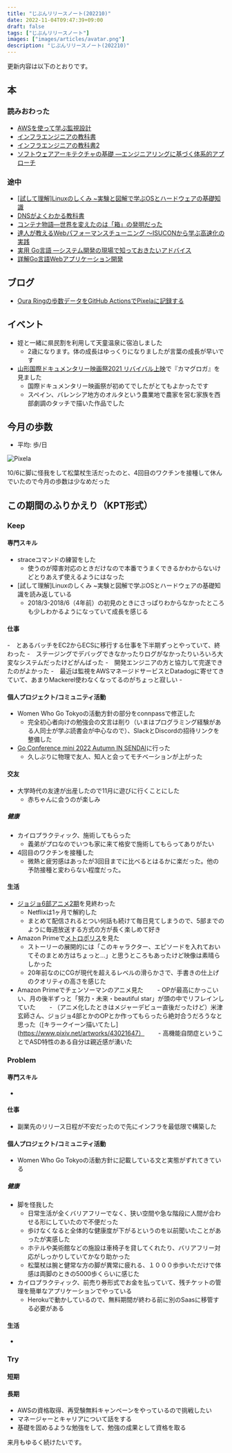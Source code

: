 ```yaml
---
title: "じぶんリリースノート(202210)"
date: 2022-11-04T09:47:39+09:00
draft: false
tags: ["じぶんリリースノート"]
images: ["images/articles/avatar.png"]
description: "じぶんリリースノート(202210)"
---
```


更新内容は以下のとおりです。

## 本

### 読みおわった

- [AWSを使って学ぶ監視設計](https://bookmeter.com/books/16530950)
- [インフラエンジニアの教科書](https://bookmeter.com/books/7426889)
- [インフラエンジニアの教科書2](https://bookmeter.com/books/11173230)
- [ソフトウェアアーキテクチャの基礎 ―エンジニアリングに基づく体系的アプローチ](https://bookmeter.com/books/19331212)

### 途中

- [[試して理解]Linuxのしくみ ~実験と図解で学ぶOSとハードウェアの基礎知識](https://bookmeter.com/books/12664489)
- [DNSがよくわかる教科書](https://bookmeter.com/books/13194174)
- [コンテナ物語―世界を変えたのは「箱」の発明だった](https://bookmeter.com/books/977)
- [達人が教えるWebパフォーマンスチューニング 〜ISUCONから学ぶ高速化の実践](https://bookmeter.com/books/19792437)
- [実用 Go言語 ―システム開発の現場で知っておきたいアドバイス](https://bookmeter.com/books/19535730)
- [詳解Go言語Webアプリケーション開発](https://bookmeter.com/books/19190920)

## ブログ
- [Oura Ringの歩数データをGitHub ActionsでPixelaに記録する](https://mom0tomo.github.io/post/record_oura_ring_data_in_pixela/)

## イベント
- 姪と一緒に県民割を利用して天童温泉に宿泊しました
  - 2歳になります。体の成長はゆっくりになりましたが言葉の成長が早いです
- [山形国際ドキュメンタリー映画祭2021 リバイバル上映](https://www.yidff.jp/2021/cat011/21c014.html)で『カマグロガ』を見ました
  - 国際ドキュメンタリー映画祭が初めてでしたがとてもよかったです
  - スペイン、バレンシア地方のオルタという農業地で農家を営む家族を西部劇調のタッチで描いた作品でした

## 今月の歩数

- 平均: 歩/日

![Pixela](https://pixe.la/v1/users/mom0tomo/graphs/pedometer)

10/6に脚に怪我をして松葉杖生活だったのと、4回目のワクチンを接種して休んでいたので今月の歩数は少なめだった


## この期間のふりかえり（KPT形式）

### Keep

#### 専門スキル

- straceコマンドの練習をした
  - 使うのが障害対応のときだけなので本番でうまくできるかわからないけどとりあえず使えるようにはなった
- [試して理解]Linuxのしくみ ~実験と図解で学ぶOSとハードウェアの基礎知識を読み返している
  - 2018/3-2018/6（4年前）の初見のときにさっぱりわからなかったところも少しわかるようになっていて成長を感じる

#### 仕事

-　とあるバッチをEC2からECSに移行する仕事を下半期ずっとやっていて、終わった
  -　ステージングでデバッグできなかったりログがなかったりいろいろ大変なシステムだったけどがんばった
  -　開発エンジニアの方と協力して完遂できたのがよかった
-　最近は監視をAWSマネージドサービスとDatadogに寄せてきていて、あまりMackerel使わなくなってるのがちょっと寂しい
-　

#### 個人プロジェクト/コミュニティ活動

- Women Who Go Tokyoの活動方針の部分をconnpassで修正した
  - 完全初心者向けの勉強会の文言は削り（いまはプログラミング経験がある人同士が学ぶ読書会が中心なので）、SlackとDiscordの招待リンクを整備した
- [Go Conference mini 2022 Autumn IN SENDAI](https://sendaigo.connpass.com/event/256463/)に行った
  - 久しぶりに物理で友人、知人と会ってモチベーションが上がった

#### 交友

- 大学時代の友達が出産したので11月に遊びに行くことにした
  - 赤ちゃんに会うのが楽しみ

##### 健康

- カイロプラクティック、施術してもらった
  - 義弟がプロなのでいつも家に来て格安で施術してもらってありがたい
- 4回目のワクチンを接種した
  - 微熱と疲労感はあったが3回目までに比べるとはるかに楽だった。他の予防接種と変わらない程度だった。


#### 生活

- [ジョジョ6部アニメ2期](https://jojo-portal.com/anime/so/news/35/)を見終わった
  - Netflixは1ヶ月で解約した
  - まとめて配信されるとつい何話も続けて毎日見てしまうので、5部までのように毎週放送する方式の方が長く楽しめて好き
- Amazon Primeで[メトロポリス](https://tezukaosamu.net/jp/anime/129.html)を見た
  - ストーリーの展開的には「このキャラクター、エピソードを入れておいてそのまとめ方はちょっと...」と思うところもあったけど映像は素晴らしかった
  - 20年前なのにCGが現代を超えるレベルの滑らかさで、手書きの仕上げのクオリティの高さを感じた
- Amazon Primeでチェンソーマンのアニメ見た
　　- OPが最高にかっこいい、月の後半ずっと「努力・未来・beautiful star」が頭の中でリフレインしていた
　　- （アニメ化したときはメジャーデビュー直後だったけど）米津玄師さん、ジョジョ4部とかのOPとか作ってもらったら絶対合うだろうなと思った（[キラークイーン描いてたし](https://www.pixiv.net/artworks/43021647）
　　- 高機能自閉症ということでASD特性のある自分は親近感が湧いた

### Problem

#### 専門スキル

- 

#### 仕事

- 副業先のリリース日程が不安だったので先にインフラを最低限で構築した

#### 個人プロジェクト/コミュニティ活動

- Women Who Go Tokyoの活動方針に記載している文と実態がずれてきている

##### 健康

- 脚を怪我した
  - 日常生活が全くバリアフリーでなく、狭い空間や急な階段に人間が合わせる形にしていたので不便だった
  - 歩けなくなると全体的な健康度が下がるというのを以前聞いたことがあったが実感した
  - ホテルや美術館などの施設は車椅子を貸してくれたり、バリアフリー対応がしっかりしていてかなり助かった
  - 松葉杖は腕と健常な方の脚が異常に疲れる、１０００歩歩いただけで体感は両脚のときの5000歩くらいに感じた
- カイロプラクティック、前売り券形式でお金を払っていて、残チケットの管理を簡単なアプリケーションでやっている
  - Herokuで動かしているので、無料期間が終わる前に別のSaasに移管する必要がある

#### 生活

-

### Try

#### 短期



#### 長期

- AWSの資格取得、再受験無料キャンペーンをやっているので挑戦したい
- マネージャーとキャリアについて話をする
- 基礎を固めるような勉強をして、勉強の成果として資格を取る

来月もゆるく続けたいです。
